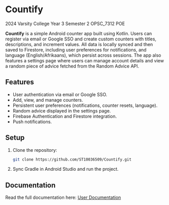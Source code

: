 # Countify
2024 Varsity College Year 3 Semester 2 OPSC_7312 POE

**Countify** is a simple Android counter app built using Kotlin. Users can register via email or Google SSO and create custom counters with titles, descriptions, and increment values. All data is locally synced and then saved to Firestore, including user preferences for notifications, and language (English/Afrikaans), which persist across sessions. The app also features a settings page where users can manage account details and view a random piece of advice fetched from the Random Advice API.

## Features
- User authentication via email or Google SSO.
- Add, view, and manage counters.
- Persistent user preferences (notifications, counter resets, language).
- Random advice displayed in the settings page.
- Firebase Authentication and Firestore integration.
- Push notifications.

## Setup
1. Clone the repository:  
   ```bash
   git clone https://github.com/ST10036509/Countify.git
2. Sync Gradle in Android Studio and run the project.

## Documentation
Read the full documentation here: [User Documentation](./user-documentation.pdf)
